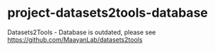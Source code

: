 # project-datasets2tools-database
Datasets2Tools - Database is outdated, please see https://github.com/MaayanLab/datasets2tools
